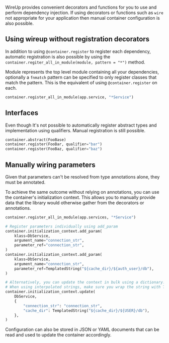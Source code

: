 WireUp provides convenient decorators and functions for you to use and perform dependency injection.
If using decorators or functions such as `wire` not appropriate for your application then manual container
configuration is also possible.

## Using wireup without registration decorators

In addition to using `@container.register` to register each dependency, automatic registration is also possible by
using the `container.regiter_all_in_module(module, pattern = "*")` method.

Module represents the top level module containing all your dependencies, optionally a `fnmatch` pattern can be specified
to only register classes that match the pattern. This is the equivalent of using `@container.register`
on each.

```python
container.register_all_in_module(app.service, "*Service")
```

## Interfaces

Even though It's not possible to automatically register abstract types and implementation using qualifiers. 
Manual registration is still possible.

```python
container.abstract(FooBase)
container.register(FooBar, qualifier="bar")
container.register(FooBaz, qualifier="baz")
```

## Manually wiring parameters

Given that parameters can't be resolved from type annotations alone, they must be annotated.

To achieve the same outcome without relying on annotations, you can use the container's 
initialization context. This allows you to manually provide data that the library would 
otherwise gather from the decorators or annotations.

```python
container.register_all_in_module(app.services, "*Service")

# Register parameters individually using add_param
container.initialization_context.add_param(
    klass=DbService,
    argument_name="connection_str",
    parameter_ref="connection_str",
)
container.initialization_context.add_param(
    klass=DbService,
    argument_name="connection_str",
    parameter_ref=TemplatedString("${cache_dir}/${auth_user}/db"),
)

# Alternatively, you can update the context in bulk using a dictionary.
# When using interpolated strings, make sure you wrap the string with TemplatedString.
container.initialization_context.update(
    DbService,
    {
        "connection_str": "connection_str",
        "cache_dir": TemplatedString("${cache_dir}/${USER}/db"),
    },
)
```

Configuration can also be stored in JSON or YAML documents that can be read and used to update the container accordingly.
